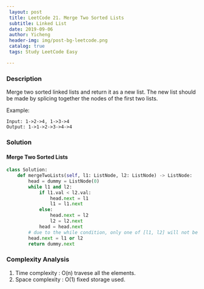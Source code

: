 ```yaml
--- 
 layout: post
 title: LeetCode 21. Merge Two Sorted Lists
 subtitle: Linked List
 date: 2019-09-06
 author: Yicheng
 header-img: img/post-bg-leetcode.png
 catalog: true
 tags: Study LeetCode Easy

---
```


### Description

Merge two sorted linked lists and return it as a new list. The new list should be made by splicing together the nodes of the first two lists.

Example:
```
Input: 1->2->4, 1->3->4
Output: 1->1->2->3->4->4
```

### Solution

#### Merge Two Sorted Lists

```python
class Solution:
    def mergeTwoLists(self, l1: ListNode, l2: ListNode) -> ListNode:
        head = dummy = ListNode(0)
        while l1 and l2:
            if l1.val < l2.val:
                head.next = l1
                l1 = l1.next
            else:
                head.next = l2
                l2 = l2.next
            head = head.next
        # due to the while condition, only one of [l1, l2] will not be None
        head.next = l1 or l2
        return dummy.next
```

### Complexity Analysis

1. Time complexity : O(n) travese all the elements.
2. Space complexity : O(1) fixed storage used.
